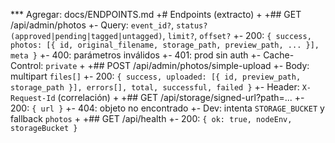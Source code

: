 *** Agregar: docs/ENDPOINTS.md
+# Endpoints (extracto)
+
+## GET /api/admin/photos
+- Query: `event_id?`, `status? (approved|pending|tagged|untagged)`, `limit?`, `offset?`
+- 200: `{ success, photos: [{ id, original_filename, storage_path, preview_path, ... }], meta }`
+- 400: parámetros inválidos
+- 401: prod sin auth
+- Cache-Control: `private`
+
+## POST /api/admin/photos/simple-upload
+- Body: multipart `files[]`
+- 200: `{ success, uploaded: [{ id, preview_path, storage_path }], errors[], total, successful, failed }`
+- Header: `X-Request-Id` (correlación)
+
+## GET /api/storage/signed-url?path=...
+- 200: `{ url }`
+- 404: objeto no encontrado
+- Dev: intenta `STORAGE_BUCKET` y fallback `photos`
+
+## GET /api/health
+- 200: `{ ok: true, nodeEnv, storageBucket }`